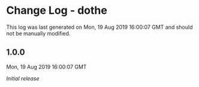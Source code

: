 # Change Log - dothe

This log was last generated on Mon, 19 Aug 2019 16:00:07 GMT and should not be manually modified.

## 1.0.0
Mon, 19 Aug 2019 16:00:07 GMT

*Initial release*

